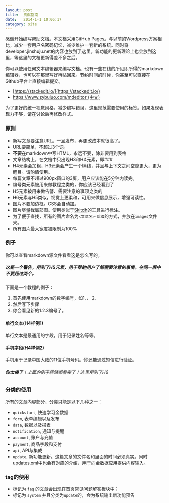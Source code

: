 ```yaml
---
layout: post
title:  贡献指南
date:   2014-1-1 10:06:17
category: site
---
```


感谢开始编写帮助文档。本文档采用GitHub Pages。与以前的Wordpress方案相比，减少一套用户名密码记忆，减少维护一套新的系统。同时将developer.jinshuju.net的内容也放到了这里。新功能的更新理论上也会放到这里，等这里的文档更新得差不多之后。

你可以使用任何文本编辑器来编写文档。也有一些在线的所见即所得的markdown编辑器，也可以在那里写好再贴回来。节约时间的时候，你甚至可以直接在Github平台上直接编辑提交。

* [https://stackedit.io/](https://stackedit.io/)
* [https://www.zybuluo.com/mdeditor (中文)](https://www.zybuluo.com/mdeditor)

为了更好的统一视觉风格，减少编写错误，这里规范需要使用的标签。如果发现表现力不够，请在讨论后再修改样式。

### 原则

* 新写文章要注意URL。一旦发布，再更改成本就很高了。
* URL要简单，不超过3个词。
* **不要**在markdown中写HTML，永远不要，除非要用到表格
* 文章结构上，在文档中只出现H3和H4元素，即\###
* H4元素会加粗，H3元素会产生一个横线，并且与上下文之间空隙更大，更为醒目。请酌情使用。
* 每篇文章不超过900px窗口的3屏，用户应该能在5分钟内读完。
* 编号类元素被用来做教程之类的，你应该已经看到了
* H5元素被用来做告警、需要注意的事项之类的
* H6元素与H5类似，视觉上更柔和，可用来做信息展示，增强可读性。
* 图片不要加边框。CSS会自动加。
* 图片尽量截局部图。使用类似于[Skitch](http://evernote.com/skitch/)的工具进行标注。
* 为了便于查找，所有的图片命名为`<文章名>-后缀`的方式，并放在`images`文件夹。
* 所有图片最大宽度被限制为100%

### 例子

你可以查看markdown源文件看看这是怎么写的。

##### 这是一个警告，用到了H5元素，用于帮助用户了解需要注意的事情。在同一屏中不要超过两个。

下面是一个教程的例子：

1. 首先使用markdown的数字编号，如1.， 2.
2. 然后写下步骤
3. 你会看见新的1.2.3编号了。

#### 单行文本(H4样例1)

单行文本是最通用的字段，用于记录姓名等等。

#### 手机字段(H4样例2)

手机用于记录中国大陆的11位手机号码。你还能通过短信进行验证。

###### **你太棒了**！上面的例子居然都看完了！这里用到了H6

### 分类的使用

所有的文章内容部分，分类只能是以下几种之一：

* `quickstart`, 快速学习金数据
* `form`, 表单编辑以及发布
* `data`, 数据以及报表
* `notification`, 通知与提醒
* `account`, 账户与充值
* `payment`, 商品字段和支付
* `api`, API与集成
* `update`, 新功能更新。这篇文章的文件名和里面的时间必须真实。同时updates.xml中也会有对应的介绍，用于向金数据应用提供内容输入。

### tag的使用

* 标记为 `faq` 的文章会出现在首页常见问题解答板块中；
* 标记为 `system` 并且分类为`update`的，会为系统输出新功能预告
